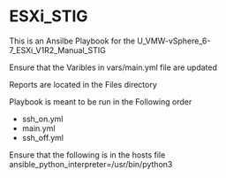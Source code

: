 # ESXi_STIG
This is an Ansilbe Playbook for the U_VMW-vSphere_6-7_ESXi_V1R2_Manual_STIG

Ensure that the Varibles in vars/main.yml file are updated

Reports are located in the Files directory

Playbook is meant to be run in the Following order

- ssh_on.yml
- main.yml
- ssh_off.yml

Ensure that the following is in the hosts file
ansible_python_interpreter=/usr/bin/python3

